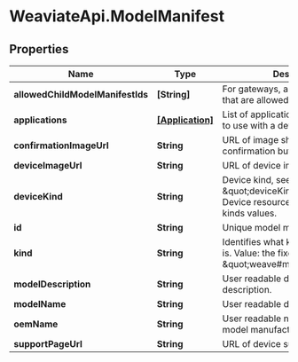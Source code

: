 # WeaviateApi.ModelManifest

## Properties
Name | Type | Description | Notes
------------ | ------------- | ------------- | -------------
**allowedChildModelManifestIds** | **[String]** | For gateways, a list of device ids that are allowed to connect to it. | [optional] 
**applications** | [**[Application]**](Application.md) | List of applications recommended to use with a device model. | [optional] 
**confirmationImageUrl** | **String** | URL of image showing a confirmation button. | [optional] 
**deviceImageUrl** | **String** | URL of device image. | [optional] 
**deviceKind** | **String** | Device kind, see \&quot;deviceKind\&quot; field of the Device resource. See list of device kinds values. | [optional] 
**id** | **String** | Unique model manifest ID. | [optional] 
**kind** | **String** | Identifies what kind of resource this is. Value: the fixed string \&quot;weave#modelManifest\&quot;. | [optional] [default to &#39;weave#modelManifest&#39;]
**modelDescription** | **String** | User readable device model description. | [optional] 
**modelName** | **String** | User readable device model name. | [optional] 
**oemName** | **String** | User readable name of device model manufacturer. | [optional] 
**supportPageUrl** | **String** | URL of device support page. | [optional] 


